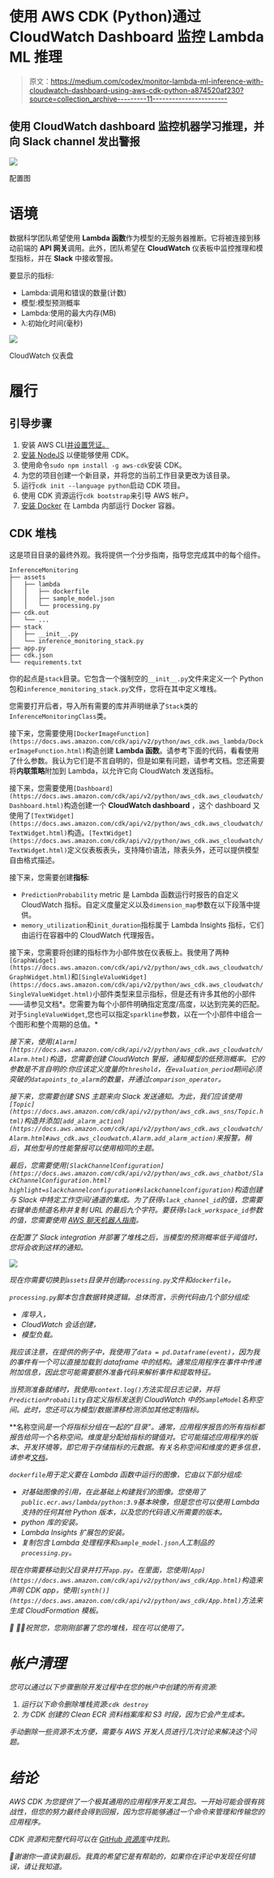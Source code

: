 # 使用 AWS CDK (Python)通过 CloudWatch Dashboard 监控 Lambda ML 推理

> 原文：<https://medium.com/codex/monitor-lambda-ml-inference-with-cloudwatch-dashboard-using-aws-cdk-python-a874520af230?source=collection_archive---------11----------------------->

## 使用 CloudWatch dashboard 监控机器学习推理，并向 Slack channel 发出警报

![](img/c244039757377cfdbd7da7ea95efd467.png)

配置图

# 语境

数据科学团队希望使用 **Lambda 函数**作为模型的无服务器推断。它将被连接到移动前端的 **API 网关**调用。此外，团队希望在 **CloudWatch** 仪表板中监控推理和模型指标，并在 **Slack** 中接收警报。

要显示的指标:

*   Lambda:调用和错误的数量(计数)
*   模型:模型预测概率
*   Lambda:使用的最大内存(MB)
*   λ:初始化时间(毫秒)

![](img/65b7ad871f8da83131ac55e119f41857.png)

CloudWatch 仪表盘

# 履行

## 引导步骤

1.  安装 AWS CLI[并设置凭证。](https://docs.aws.amazon.com/cli/latest/userguide/getting-started-install.html)
2.  [安装 NodeJS](https://nodejs.org/en/download/) 以便能够使用 CDK。
3.  使用命令`sudo npm install -g aws-cdk`安装 CDK。
4.  为您的项目创建一个新目录，并将您的当前工作目录更改为该目录。
5.  运行`cdk init --language python`启动 CDK 项目。
6.  使用 CDK 资源运行`cdk bootstrap`来引导 AWS 帐户。
7.  [安装 Docker](https://docs.docker.com/engine/install/) 在 Lambda 内部运行 Docker 容器。

## CDK 堆栈

这是项目目录的最终外观。我将提供一个分步指南，指导您完成其中的每个组件。

```
InferenceMonitoring
├── assets
│   ├── lambda
│   │   ├── dockerfile
│   │   ├── sample_model.json
│   │   └── processing.py
├── cdk.out
│   └── ...
├── stack
│   ├── __init__.py
│   └── inference_monitoring_stack.py
├── app.py 
├── cdk.json
└── requirements.txt
```

你的起点是`stack`目录。它包含一个强制空的`__init__.py`文件来定义一个 Python 包和`inference_monitoring_stack.py`文件，您将在其中定义堆栈。

您需要打开后者，导入所有需要的库并声明继承了`Stack`类的`InferenceMonitoringClass`类。

接下来，您需要使用`[DockerImageFunction](https://docs.aws.amazon.com/cdk/api/v2/python/aws_cdk.aws_lambda/DockerImageFunction.html)`构造创建 **Lambda 函数**。请参考下面的代码，看看使用了什么参数。我认为它们是不言自明的，但是如果有问题，请参考文档。您还需要将**内联策略**附加到 Lambda，以允许它向 CloudWatch 发送指标。

接下来，您需要使用`[Dashboard](https://docs.aws.amazon.com/cdk/api/v2/python/aws_cdk.aws_cloudwatch/Dashboard.html)`构造创建一个 **CloudWatch dashboard** ，这个 dashboard 又使用了`[TextWidget](https://docs.aws.amazon.com/cdk/api/v2/python/aws_cdk.aws_cloudwatch/TextWidget.html)`构造。`[TextWidget](https://docs.aws.amazon.com/cdk/api/v2/python/aws_cdk.aws_cloudwatch/TextWidget.html)`定义仪表板表头，支持降价语法，除表头外，还可以提供模型自由格式描述。

接下来，您需要创建**指标**:

*   `PredictionProbability` metric 是 Lambda 函数运行时报告的自定义 CloudWatch 指标。自定义度量定义以及`dimension_map`参数在以下段落中提供。
*   `memory_utilization`和`init_duration`指标属于 Lambda Insights 指标，它们由运行在容器中的 CloudWatch 代理报告。

接下来，您需要将创建的指标作为小部件放在仪表板上。我使用了两种`[GraphWidget](https://docs.aws.amazon.com/cdk/api/v2/python/aws_cdk.aws_cloudwatch/GraphWidget.html)`和`[SingleValueWidget](https://docs.aws.amazon.com/cdk/api/v2/python/aws_cdk.aws_cloudwatch/SingleValueWidget.html)`小部件类型来显示指标，但是还有许多其他的小部件——请参见文档*。您需要为每个小部件明确指定宽度/高度，以达到完美的匹配。对于`SingleValueWidget`,您也可以指定`sparkline`参数，以在一个小部件中组合一个图形和整个周期的总值。*

*接下来，使用`[Alarm](https://docs.aws.amazon.com/cdk/api/v2/python/aws_cdk.aws_cloudwatch/Alarm.html)`构造，您需要创建 CloudWatch 警报，通知模型的低预测概率。它的参数是不言自明的:你应该定义度量的`threshold`，在`evaluation_period`期间必须突破的`datapoints_to_alarm`的数量，并通过`comparison_operator`。*

*接下来，您需要创建 SNS 主题来向 Slack 发送通知。为此，我们应该使用`[Topic](https://docs.aws.amazon.com/cdk/api/v2/python/aws_cdk.aws_sns/Topic.html)`构造并添加`[add_alarm_action](https://docs.aws.amazon.com/cdk/api/v2/python/aws_cdk.aws_cloudwatch/Alarm.html#aws_cdk.aws_cloudwatch.Alarm.add_alarm_action)`来报警。稍后，其他型号的性能警报可以使用相同的主题。*

*最后，您需要使用`[SlackChannelConfiguration](https://docs.aws.amazon.com/cdk/api/v2/python/aws_cdk.aws_chatbot/SlackChannelConfiguration.html?highlight=slackchannelconfiguration#slackchannelconfiguration)`构造创建与 Slack 中特定工作空间/通道的集成。为了获得`slack_channel_id`的值，您需要右键单击频道名称并复制 URL 的最后九个字符。要获得`slack_workspace_id`参数的值，您需要使用 [AWS 聊天机器人指南](https://docs.aws.amazon.com/chatbot/latest/adminguide/getting-started.html)。*

*在配置了 Slack integration 并部署了堆栈之后，当模型的预测概率低于阈值时，您将会收到这样的通知。*

*![](img/7dbc17e58b4f8aa5a0ae74fc6b2246cb.png)*

*现在你需要切换到`assets`目录并创建`processing.py`文件和`dockerfile`。*

*`processing.py`脚本包含数据转换逻辑。总体而言，示例代码由几个部分组成:*

*   *库导入，*
*   *CloudWatch 会话创建，*
*   *模型负载。*

*我应该注意，在提供的例子中，我使用了`data = pd.Dataframe(event)`，因为我的事件有一个可以直接加载到 dataframe 中的结构。通常应用程序在事件中传递附加信息，因此您可能需要额外准备代码来解析事件和提取特征。*

*当预测准备就绪时，我使用`context.log()`方法实现日志记录，并将`PredictionProbability`自定义指标发送到 CloudWatch 中的`SampleModel`名称空间。此时，您还可以为模型/数据漂移检测添加其他定制指标。*

**名称空间*是一个将指标分组在一起的“目录”。通常，应用程序报告的所有指标都报告给同一个名称空间。*维度*是分配给指标的键值对。它可能描述应用程序的版本、开发环境等，即它用于存储指标的元数据。有关名称空间和维度的更多信息，请参考[文档](https://docs.aws.amazon.com/AmazonCloudWatch/latest/monitoring/cloudwatch_concepts.html)。*

*`dockerfile`用于定义要在 Lambda 函数中运行的图像，它由以下部分组成:*

*   *对基础图像的引用，在此基础上构建我们的图像。您使用了`public.ecr.aws/lambda/python:3.9`基本映像，但是您也可以使用 Lambda 支持的任何其他 Python 版本，以及您的代码语义所需要的版本。*
*   *python 库的安装。*
*   *Lambda Insights 扩展包的安装。*
*   *复制包含 Lambda 处理程序和`sample_model.json`人工制品的`processing.py`。*

*现在你需要移动到父目录并打开`app.py`。在里面，您使用`[App](https://docs.aws.amazon.com/cdk/api/v2/python/aws_cdk/App.html)`构造来声明 CDK app，使用`[synth()](https://docs.aws.amazon.com/cdk/api/v2/python/aws_cdk/App.html)`方法来生成 CloudFormation 模板。*

*🎉 🎉🎉祝贺您，您刚刚部署了您的堆栈，现在可以使用了。*

# *帐户清理*

*您可以通过以下步骤删除开发过程中在您的帐户中创建的所有资源:*

1.  *运行以下命令删除堆栈资源:`cdk destroy`*
2.  *为 CDK 创建的 Clean ECR 资料档案库和 S3 时段，因为它会产生成本。*

*手动删除一些资源不太方便，需要与 AWS 开发人员进行几次讨论来解决这个问题。*

# *结论*

*AWS CDK 为您提供了一个极其通用的应用程序开发工具包。一开始可能会很有挑战性，但您的努力最终会得到回报，因为您将能够通过一个命令来管理和传输您的应用程序。*

*CDK 资源和完整代码可以在 [GitHub 资源库](https://github.com/ChildishGirl/monitoring-lambda-ml-inference)中找到。*

*🎀谢谢你一直读到最后。我真的希望它是有帮助的，如果你在评论中发现任何错误，请让我知道。*